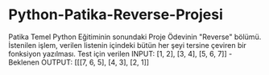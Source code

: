 # Python-Patika-Reverse-Projesi
Patika Temel Python Eğitiminin sonundaki Proje Ödevinin "Reverse" bölümü.
İstenilen işlem, verilen listenin içindeki bütün her şeyi tersine çeviren bir fonksiyon yazılması.
Test için verilen INPUT: [1, 2], [3, 4], [5, 6, 7]] - Beklenen OUTPUT: [[[7, 6, 5], [4, 3], [2, 1]]

